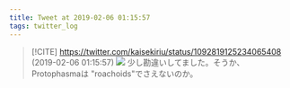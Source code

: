 ```yaml
---
title: Tweet at 2019-02-06 01:15:57
tags: twitter_log
---
```


> [!CITE] https://twitter.com/kaisekiriu/status/1092819125234065408 (2019-02-06 01:15:57)
> ![](https://twitter.com/kaisekiriu/status/1092819125234065408)
> 少し勘違いしてました。そうか、Protophasmaは
> "roachoids"でさえないのか。
